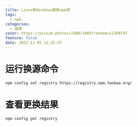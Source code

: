 ```yaml
---
title: Linux和Windows跟换npm源
tags:
  - npm
categories:
  - 运维
cover: https://picsum.photos/1080/1080?random=12398747
feature: false
date: 2022-11-05 13:25:47
---
```

# 运行换源命令
```bash
npm config set registry https://registry.npm.taobao.org/
```
# 查看更换结果
```bash
npm config get registry
```